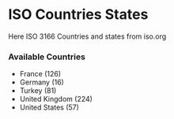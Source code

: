 # ISO Countries States
Here ISO 3166 Countries and states from iso.org

### Available Countries

 - France (126)
 - Germany (16)
 - Turkey (81)
 - United Kingdom (224)
 - United States (57)
